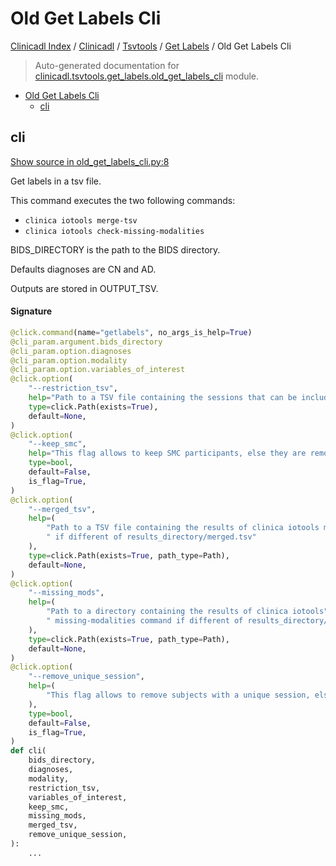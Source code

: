 # Old Get Labels Cli

[Clinicadl Index](../../../README.md#clinicadl-index) /
[Clinicadl](../../index.md#clinicadl) /
[Tsvtools](../index.md#tsvtools) /
[Get Labels](./index.md#get-labels) /
Old Get Labels Cli

> Auto-generated documentation for [clinicadl.tsvtools.get_labels.old_get_labels_cli](../../../../clinicadl/tsvtools/get_labels/old_get_labels_cli.py) module.

- [Old Get Labels Cli](#old-get-labels-cli)
  - [cli](#cli)

## cli

[Show source in old_get_labels_cli.py:8](../../../../clinicadl/tsvtools/get_labels/old_get_labels_cli.py#L8)

Get labels in a tsv file.

This command executes the two following commands:

- `clinica iotools merge-tsv`
- `clinica iotools check-missing-modalities`

BIDS_DIRECTORY is the path to the BIDS directory.

Defaults diagnoses are CN and AD.

Outputs are stored in OUTPUT_TSV.

#### Signature

```python
@click.command(name="getlabels", no_args_is_help=True)
@cli_param.argument.bids_directory
@cli_param.option.diagnoses
@cli_param.option.modality
@cli_param.option.variables_of_interest
@click.option(
    "--restriction_tsv",
    help="Path to a TSV file containing the sessions that can be included.",
    type=click.Path(exists=True),
    default=None,
)
@click.option(
    "--keep_smc",
    help="This flag allows to keep SMC participants, else they are removed.",
    type=bool,
    default=False,
    is_flag=True,
)
@click.option(
    "--merged_tsv",
    help=(
        "Path to a TSV file containing the results of clinica iotools merge-tsv command"
        " if different of results_directory/merged.tsv"
    ),
    type=click.Path(exists=True, path_type=Path),
    default=None,
)
@click.option(
    "--missing_mods",
    help=(
        "Path to a directory containing the results of clinica iotools"
        " missing-modalities command if different of results_directory/missing_mods/"
    ),
    type=click.Path(exists=True, path_type=Path),
    default=None,
)
@click.option(
    "--remove_unique_session",
    help=(
        "This flag allows to remove subjects with a unique session, else they are kept."
    ),
    type=bool,
    default=False,
    is_flag=True,
)
def cli(
    bids_directory,
    diagnoses,
    modality,
    restriction_tsv,
    variables_of_interest,
    keep_smc,
    missing_mods,
    merged_tsv,
    remove_unique_session,
):
    ...
```
